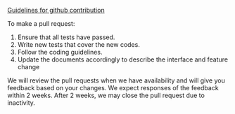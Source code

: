 
[Guidelines for github contribution](https://gist.github.com/Chaser324/ce0505fbed06b947d962)

To make a pull request:
1. Ensure that all tests have passed.
2. Write new tests that cover the new codes.
2. Follow the coding guidelines.
3. Update the documents accordingly to describe the interface and feature change

We will review the pull requests when we have availability and 
will give you feedback based on your changes. We expect responses of the feedback within 2 weeks.
After 2 weeks, we may close the pull request due to inactivity.
